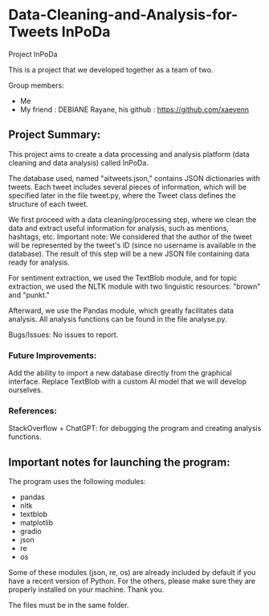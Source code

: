 # Data-Cleaning-and-Analysis-for-Tweets InPoDa

Project InPoDa

This is a project that we developed together as a team of two.

Group members:

- Me
- My friend : DEBIANE Rayane, his github : https://github.com/xaevenn


## Project Summary:

This project aims to create a data processing and analysis platform (data cleaning and data analysis) called InPoDa.

The database used, named "aitweets.json," contains JSON dictionaries with tweets. Each tweet includes several pieces of information, which will be specified later in the file tweet.py, where the Tweet class defines the structure of each tweet.

We first proceed with a data cleaning/processing step, where we clean the data and extract useful information for analysis, such as mentions, hashtags, etc.
Important note: We considered that the author of the tweet will be represented by the tweet's ID (since no username is available in the database).
The result of this step will be a new JSON file containing data ready for analysis.

For sentiment extraction, we used the TextBlob module, and for topic extraction, we used the NLTK module with two linguistic resources: "brown" and "punkt."

Afterward, we use the Pandas module, which greatly facilitates data analysis. All analysis functions can be found in the file analyse.py.

Bugs/Issues: No issues to report.

### Future Improvements:

Add the ability to import a new database directly from the graphical interface.
Replace TextBlob with a custom AI model that we will develop ourselves.


### References:

StackOverflow + ChatGPT: for debugging the program and creating analysis functions.


## Important notes for launching the program:

The program uses the following modules:

- pandas
- nltk
- textblob
- matplotlib
- gradio
- json
- re
- os

Some of these modules (json, re, os) are already included by default if you have a recent version of Python. For the others, please make sure they are properly installed on your machine. Thank you.

The files must be in the same folder.



